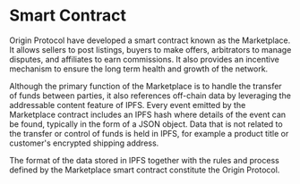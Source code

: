 # Smart Contract

Origin Protocol have developed a smart contract known as the Marketplace. It
allows sellers to post listings, buyers to make offers, arbitrators to manage
disputes, and affiliates to earn commissions. It also provides an incentive
mechanism to ensure the long term health and growth of the network.

Although the primary function of the Marketplace is to handle the transfer of
funds between parties, it also references off-chain data by leveraging the
addressable content feature of IPFS. Every event emitted by the Marketplace
contract includes an IPFS hash where details of the event can be found,
typically in the form of a JSON object. Data that is not related to the transfer
or control of funds is held in IPFS, for example a product title or customer's
encrypted shipping address.

The format of the data stored in IPFS together with the rules and process
defined by the Marketplace smart contract constitute the Origin Protocol.

